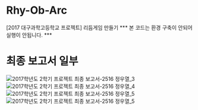 # Rhy-Ob-Arc
[2017 대구과학고등학교 프로젝트] 리듬게임 만들기
*** 본 코드는 환경 구축이 안되어 실행이 안됩니다. ***

# 최종 보고서 일부
![2017학년도 2학기 프로젝트 최종 보고서-2516 정우열_3](https://user-images.githubusercontent.com/76677980/189707692-1bd1a1bc-0a0d-4d4b-99bf-250ba7100b6c.png)
![2017학년도 2학기 프로젝트 최종 보고서-2516 정우열_4](https://user-images.githubusercontent.com/76677980/189707696-eee93b6a-b3f6-44eb-b7be-def53924069b.png)
![2017학년도 2학기 프로젝트 최종 보고서-2516 정우열_5](https://user-images.githubusercontent.com/76677980/189707698-40a96513-3b29-46e9-87ab-4c67168c0a05.png)
![2017학년도 2학기 프로젝트 최종 보고서-2516 정우열_5](https://user-images.githubusercontent.com/76677980/189707806-39858a49-8080-4bc7-b1b2-8db397d5fe9a.png)

